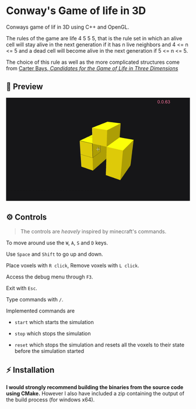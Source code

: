 ﻿# Conway's Game of life in 3D

Conways game of lif in 3D using C++ and OpenGL.

The rules of the game are life 4 5 5 5, that is
the rule set in which an alive cell will stay alive in the
next generation if it has n live neighbors and 4 <= n <= 5 and a dead cell
will become alive in the next generation if 5 <= n <= 5.

The choice of this rule as well as the more complicated structures come from [Carter Bays, *Candidates for the Game of Life in Three Dimensions*](https://content.wolfram.com/uploads/sites/13/2018/02/01-3-1.pdf)

## 🎥 Preview
![](https://github.com/Garfield1002/game_of_life_3D/blob/master/.github/3DGameOfLife.gif)


## ⚙ Controls

> The controls are *heavely* inspired by minecraft's commands.

To move around use the `W`, `A`, `S` and `D` keys.

Use `Space` and `Shift` to go up and down.

Place voxels with `R click`, Remove voxels with `L click`.

Access the debug menu through `F3`.

Exit with `Esc`.

Type commands with `/`.

Implemented commands are

- `start` which starts the simulation

- `stop` which stops the simulation

- `reset` which stops the simulation and resets all the voxels to their state before the simulation started

 
## ⚡ Installation

**I would strongly recommend building the binaries from the source code using CMake.**
However I also have included a zip containing the output of the build process (for windows x64).


